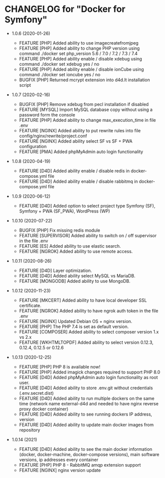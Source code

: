 CHANGELOG for "Docker for Symfony"
======================

* 1.0.6 (2020-01-26)
    * FEATURE   [PHP] Added ability to use imagecreatefromjpeg
    * FEATURE   [PHP] Added ability to change PHP version using command ./docker set php_version 5.6 / 7.0 / 7.2 / 7.3 / 7.4
    * FEATURE   [PHP] Added ability enable / disable xdebug using command ./docker set xdebug yes / no
    * FEATURE   [PHP] Added ability enable / disable ionCube using command ./docker set ioncube yes / no
    * BUGFIX    [PHP] Returned mcrypt extension into d4d.lt installation script

* 1.0.7 (2020-02-16)
    * BUGFIX    [PHP]   Remove xdebug from pecl installation if disabled
    * FEATURE   [MYSQL] Import MySQL database copy without using a password form the console 
    * FEATURE   [PHP]   Added ability to change max_execution_time in file .env
    * FEATURE   [NGINX] Added ability to put rewrite rules into file config/nginx/rewrite/project.conf
    * FEATURE   [NGINX] Added ability select SF vs SF + PWA configuration
    * FEATURE   [PMA]   Added phpMyAdmin auto login functionality
    
* 1.0.8 (2020-04-19)
    * FEATURE   [D4D]   Added ability enable / disable redis in docker-compose.yml file
    * FEATURE   [D4D]   Added ability enable / disable rabbitmq in docker-compose.yml file
    
* 1.0.9 (2020-06-12)
    * FEATURE   [D4D]   Added option to select project type Symfony (SF), Symfony + PWA (SF_PWA), WordPress (WP)

* 1.0.10 (2020-07-22)
    * BUGFIX    [PHP]           Fix  missing redis module
    * FEATURE   [SUPERVISOR]    Added ability to switch on / off supervisor in the file .env
    * FEATURE   [ES]            Added ability to use elastic search.
    * FEATURE   [NGROK]         Added ability to use remote access.

* 1.0.11 (2020-08-26)
    * FEATURE   [D4D]           Layer optimization.
    * FEATURE   [D4D]           Added ability select MySQL vs MariaDB.
    * FEATURE   [MONGODB]       Added ability to use MongoDB.
    
* 1.0.12 (2020-11-23)
    * FEATURE   [MKCERT]        Added ability to have local developer SSL certificate.
    * FEATURE   [NGROK]         Added ability to have ngrok auth token in the file .env
    * FEATURE   [NGINX]         Updated Debian OS + nginx version.
    * FEATURE   [PHP]           The PHP 7.4 is set as default version.
    * FEATURE   [COMPOSER]      Added ability to select composer version 1.x vs 2.x
    * FEATURE   [WKHTMLTOPDF]   Added ability to select version 0.12.3, 0.12.4, 0.12.5 or 0.12.6

* 1.0.13 (2020-12-25)
  * FEATURE     [PHP]           PHP 8 is available now!
  * FEATURE     [PHP]           Added imagick changes required to support PHP 8.0
  * FEATURE     [D4D]           Added phpMyAdmin auto login functionality as root user.
  * FEATURE     [D4D]           Added ability to store .env.git without credentials (.env.secret.dist)
  * FEATURE     [D4D]           Added ability to run multiple dockers on the same time (network name external-d4d and needed to have nginx reverse proxy docker container)
  * FEATURE     [D4D]           Added ability to see running dockers IP address, version
  * FEATURE     [D4D]           Added ability to update main docker images from repository
  
* 1.0.14 (2021)
  * FEATURE     [D4D]           Added ability to see the main docker information (docker, docker-machine, docker-compose versions), main software versions, ip addresses every container
  * FEATURE     [PHP]           PHP 8 - RabbitMQ amqp extension support
  * FEATURE     [NGINX]         nginx version update